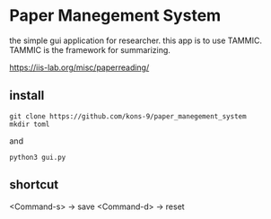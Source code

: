 # Paper Manegement System

the simple gui application for researcher.
this app is to use TAMMIC.
TAMMIC is the framework for summarizing.

https://iis-lab.org/misc/paperreading/

## install
```
git clone https://github.com/kons-9/paper_manegement_system
mkdir toml
```
and
```
python3 gui.py
```

## shortcut 
\<Command-s> -> save
\<Command-d> -> reset
